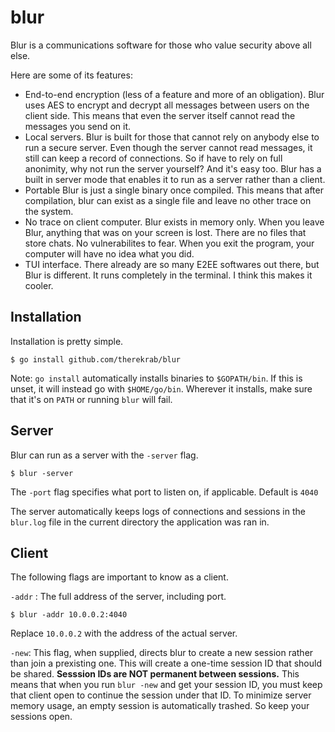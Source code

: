 # blur
Blur is a communications software for those who value security above all else.

Here are some of its features:
* End-to-end encryption (less of a feature and more of an obligation). Blur
uses AES to encrypt and decrypt all messages between users on the client side.
This means that even the server itself cannot read the messages you send on it.
* Local servers. Blur is built for those that cannot rely on anybody else to
run a secure server. Even though the server cannot read messages, it still can
keep a record of connections. So if have to rely on full anonimity, why not
run the server yourself? And it's easy too. Blur has a built in server mode
that enables it to run as a server rather than a client.
* Portable
Blur is just a single binary once compiled. This means that after compilation,
blur can exist as a single file and leave no other trace on the system.
* No trace on client computer. Blur exists in memory only. When you leave Blur,
anything that was on your screen is lost. There are no files that store chats.
No vulnerabilites to fear. When you exit the program, your computer will have
no idea what you did.
* TUI interface. There already are so many E2EE softwares out there, but Blur
is different. It runs completely in the terminal. I think this makes it cooler.

## Installation
Installation is pretty simple.
```
$ go install github.com/therekrab/blur
```
Note: `go install` automatically installs binaries to `$GOPATH/bin`. If this is
unset, it will instead go with `$HOME/go/bin`. Wherever it installs, make sure
that it's on `PATH` or running `blur` will fail.

## Server
Blur can run as a server with the `-server` flag.
```
$ blur -server
```
The `-port` flag specifies what port to listen on, if applicable. Default is
`4040`

The server automatically keeps logs of connections and sessions in the
`blur.log` file in the current directory the application was ran in.

## Client
The following flags are important to know as a client.

`-addr` : The full address of the server, including port.
```
$ blur -addr 10.0.0.2:4040
```
Replace `10.0.0.2` with the address of the actual server.

`-new`: This flag, when supplied, directs blur to create a new session rather
than join a prexisting one. This will create a one-time session ID that should
be shared. __Sesssion IDs are NOT permanent between sessions.__ This means that
when you run `blur -new` and get your session ID, you must keep that client
open to continue the session under that ID. To minimize server memory usage,
an empty session is automatically trashed. So keep your sessions open.

